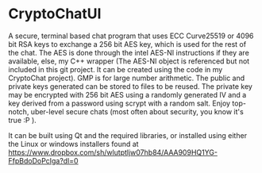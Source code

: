 CryptoChatUI
============

A secure, terminal based chat program that uses ECC Curve25519 or 4096 bit RSA keys to exchange a
256 bit AES key, which is used for the rest of the chat. The AES is done through the intel AES-NI instructions if they are available, else, my C++ wrapper (The AES-NI object is referenced but not included in this git project. It can be created using the code in my CryptoChat project). 
GMP is for large number arithmetic. 
The public and private keys generated can be stored to files to be reused. The private key may be encrypted
with 256 bit AES using a randomly generated IV and a key derived from a password using scrypt with
a random salt. Enjoy top-notch, uber-level secure chats (most often about security, you know it's
true :P ).

It can be built using Qt and the required libraries, or installed using either the Linux or windows installers found at
https://www.dropbox.com/sh/wlutptljw07hb84/AAA909HQ1YG-FfpBdoDoPcIga?dl=0
